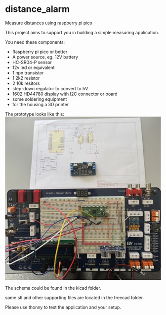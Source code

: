 # distance_alarm
Measure distances using raspberry pi pico

This project aims to support you in building a simple measuring application.

You need these components:

* Raspberry pi pico or better
* A power source, eg. 12V battery
* HC-SR04-P sensor
* 12v led or equivalent
* 1 npn transistor
* 1 2k2 resistor
* 2 10k resitors
* step-down regulator to convert to 5V
* 1602 HD44780 display with I2C connector or board
* some soldering equipment
* for the housing a 3D printer

The prototype looks like this:
![](pic/distance_alarm_prototype.jpeg)

The schema could be found in the kicad folder.

some stl and other supporting files are located in the freecad folder.

Please use thonny to test the application and your setup.

